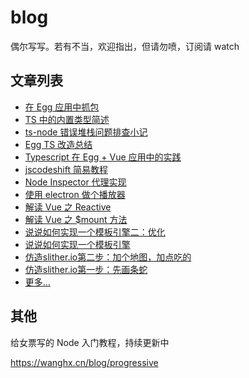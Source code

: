 # blog

偶尔写写。若有不当，欢迎指出，但请勿喷，订阅请 watch 

## 文章列表

- [在 Egg 应用中抓包](https://github.com/whxaxes/blog/issues/15)
- [TS 中的内置类型简述](https://github.com/whxaxes/blog/issues/14)
- [ts-node 错误堆栈问题排查小记](https://github.com/whxaxes/blog/issues/13)
- [Egg TS 改造总结](https://github.com/whxaxes/blog/issues/12)
- [Typescript 在 Egg + Vue 应用中的实践](https://github.com/whxaxes/blog/issues/11)
- [jscodeshift 简易教程](https://github.com/whxaxes/blog/issues/10)
- [Node Inspector 代理实现](https://github.com/whxaxes/blog/issues/9)
- [使用 electron 做个播放器](https://github.com/whxaxes/blog/issues/8)
- [解读 Vue 之 Reactive](https://github.com/whxaxes/blog/issues/7)
- [解读 Vue 之 $mount 方法](https://github.com/whxaxes/blog/issues/6)
- [说说如何实现一个模板引擎二：优化](https://github.com/whxaxes/blog/issues/5)
- [说说如何实现一个模板引擎](https://github.com/whxaxes/blog/issues/4)
- [仿造slither.io第二步：加个地图，加点吃的](https://github.com/whxaxes/blog/issues/2)
- [仿造slither.io第一步：先画条蛇](https://github.com/whxaxes/blog/issues/1)
- [更多...](http://www.cnblogs.com/axes/)

## 其他

给女票写的 Node 入门教程，持续更新中

https://wanghx.cn/blog/progressive 
